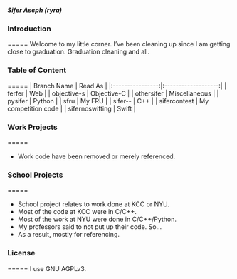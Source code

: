 ##### Sifer Aseph (ryra)

### Introduction
=====
Welcome to my little corner. I’ve been cleaning up since I am getting close to graduation. Graduation cleaning and all.

### Table of Content
=====
| Branch Name      | Read As             |
|:----------------:|:-------------------:|
| ferfer           | Web                 |
| objective-s      | Objective-C         |
| othersifer       | Miscellaneous       |
| pysifer          | Python              |
| sfru             | My FRU              |
| sifer--          | C++                 |
| sifercontest     | My competition code |
| sifernoswifting  | Swift               |

### Work Projects
=====
* Work code have been removed or merely referenced. 

### School Projects
=====
* School project relates to work done at KCC or NYU. 
* Most of the code at KCC were in C/C++. 
* Most of the work at NYU were done in C/C++/Python. 
* My professors said to not put up their code. So...
* As a result, mostly for referencing.  

### License
=====
I use GNU AGPLv3. 
